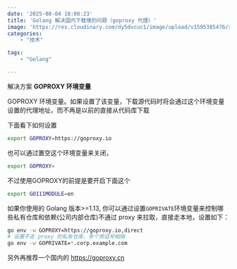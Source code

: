 ```yaml
---
date: '2025-08-04 18:08:23'
title: 'Golang 解决国内下载慢的问题（goproxy 代理）'
image: 'https://res.cloudinary.com/dy5dvcuc1/image/upload/v1595385476/xiaorongmao/golang.jpg'
categories:
    - "技术"

tags:
    - "Golang"

---
```


解决方案 **GOPROXY 环境变量**

GOPROXY 环境变量。如果设置了该变量，下载源代码时将会通过这个环境变量设置的代理地址，而不再是以前的直接从代码库下载

下面看下如何设置

```bash
export GOPROXY=https://goproxy.io
```

也可以通过置空这个环境变量来关闭，

```bash
export GOPROXY=
```

不过使用GOPROXY的前提是要开启下面这个

```bash
export GO111MODULE=on
```

如果你使用的 Golang 版本>=1.13, 你可以通过设置`GOPRIVATE`环境变量来控制哪些私有仓库和依赖(公司内部仓库)不通过 proxy 来拉取，直接走本地，设置如下：

```bash
go env -w GOPROXY=https://goproxy.io,direct
# 设置不走 proxy 的私有仓库，多个用逗号相隔
go env -w GOPRIVATE=*.corp.example.com
```

另外再推荐一个国内的 <https://goproxy.cn>
